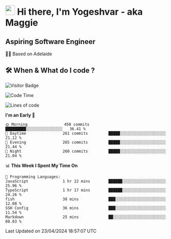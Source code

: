 <h1><img src="https://emojis.slackmojis.com/emojis/images/1531849430/4246/blob-sunglasses.gif?1531849430" width="30"/> Hi there, I'm Yogeshvar - aka Maggie</h1>

## Aspiring Software Engineer
🏂🏻  Based on Adelaide 

## 🛠 When & What do I code ?  

![Visitor Badge](https://visitor-badge.feriirawann.repl.co?username=yogeshvar&repo=yogeshvar&label=Visitors&style=plastic&color=%23457BFF&contentType=svg)

<!--START_SECTION:waka-->
![Code Time](http://img.shields.io/badge/Code%20Time-2%2C874%20hrs%2042%20mins-blue)

![Lines of code](https://img.shields.io/badge/From%20Hello%20World%20I%27ve%20Written-4.2%20million%20lines%20of%20code-blue)

**I'm an Early 🐤** 

```text
🌞 Morning                450 commits         █████████░░░░░░░░░░░░░░░░   36.41 % 
🌆 Daytime                261 commits         █████░░░░░░░░░░░░░░░░░░░░   21.12 % 
🌃 Evening                265 commits         █████░░░░░░░░░░░░░░░░░░░░   21.44 % 
🌙 Night                  260 commits         █████░░░░░░░░░░░░░░░░░░░░   21.04 % 
```


📊 **This Week I Spent My Time On** 

```text
💬 Programming Languages: 
JavaScript               1 hr 22 mins        ██████░░░░░░░░░░░░░░░░░░░   25.96 % 
TypeScript               1 hr 17 mins        ██████░░░░░░░░░░░░░░░░░░░   24.26 % 
fish                     38 mins             ███░░░░░░░░░░░░░░░░░░░░░░   12.08 % 
SSH Config               36 mins             ███░░░░░░░░░░░░░░░░░░░░░░   11.54 % 
Markdown                 25 mins             ██░░░░░░░░░░░░░░░░░░░░░░░   08.03 % 
```


 Last Updated on 23/04/2024 18:57:07 UTC
<!--END_SECTION:waka-->
